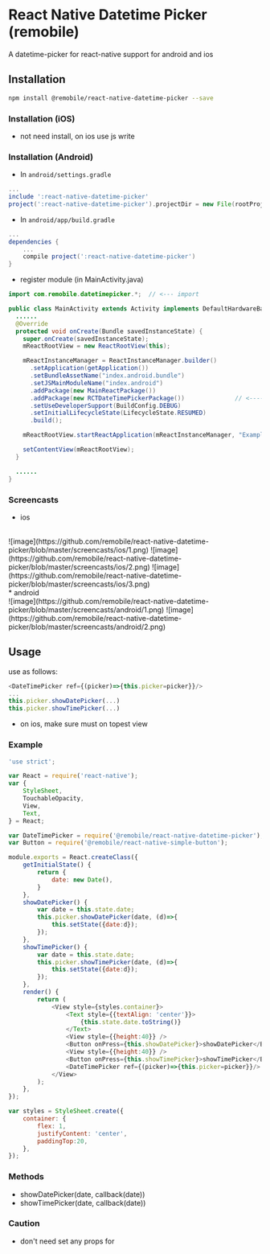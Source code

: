 # React Native Datetime Picker (remobile)
A datetime-picker for react-native support for android and ios

## Installation
```sh
npm install @remobile/react-native-datetime-picker --save
```

### Installation (iOS)
* not need install, on ios use js write

### Installation (Android)

* In `android/settings.gradle`
```gradle
...
include ':react-native-datetime-picker'
project(':react-native-datetime-picker').projectDir = new File(rootProject.projectDir, '../node_modules/@remobile/react-native-datetime-picker/android')
```

* In `android/app/build.gradle`

```gradle
...
dependencies {
    ...
    compile project(':react-native-datetime-picker')
}
```

* register module (in MainActivity.java)

```java
import com.remobile.datetimepicker.*;  // <--- import

public class MainActivity extends Activity implements DefaultHardwareBackBtnHandler {
  ......
  @Override
  protected void onCreate(Bundle savedInstanceState) {
    super.onCreate(savedInstanceState);
    mReactRootView = new ReactRootView(this);

    mReactInstanceManager = ReactInstanceManager.builder()
      .setApplication(getApplication())
      .setBundleAssetName("index.android.bundle")
      .setJSMainModuleName("index.android")
      .addPackage(new MainReactPackage())
      .addPackage(new RCTDateTimePickerPackage())              // <------ add here
      .setUseDeveloperSupport(BuildConfig.DEBUG)
      .setInitialLifecycleState(LifecycleState.RESUMED)
      .build();

    mReactRootView.startReactApplication(mReactInstanceManager, "ExampleRN", null);

    setContentView(mReactRootView);
  }

  ......
}
```

### Screencasts
* ios
<br>
![image](https://github.com/remobile/react-native-datetime-picker/blob/master/screencasts/ios/1.png)
![image](https://github.com/remobile/react-native-datetime-picker/blob/master/screencasts/ios/2.png)
![image](https://github.com/remobile/react-native-datetime-picker/blob/master/screencasts/ios/3.png)
<br>
* android
<br>
![image](https://github.com/remobile/react-native-datetime-picker/blob/master/screencasts/android/1.png)
![image](https://github.com/remobile/react-native-datetime-picker/blob/master/screencasts/android/2.png)


## Usage
use as follows:
```js
<DateTimePicker ref={(picker)=>{this.picker=picker}}/>
...
this.picker.showDatePicker(...)
this.picker.showTimePicker(...)
```
* on ios, make sure <DateTimePicker> must on topest view

### Example
```js
'use strict';

var React = require('react-native');
var {
    StyleSheet,
    TouchableOpacity,
    View,
    Text,
} = React;

var DateTimePicker = require('@remobile/react-native-datetime-picker');
var Button = require('@remobile/react-native-simple-button');

module.exports = React.createClass({
    getInitialState() {
        return {
            date: new Date(),
        }
    },
    showDatePicker() {
        var date = this.state.date;
        this.picker.showDatePicker(date, (d)=>{
            this.setState({date:d});
        });
    },
    showTimePicker() {
        var date = this.state.date;
        this.picker.showTimePicker(date, (d)=>{
            this.setState({date:d});
        });
    },
    render() {
        return (
            <View style={styles.container}>
                <Text style={{textAlign: 'center'}}>
                    {this.state.date.toString()}
                </Text>
                <View style={{height:40}} />
                <Button onPress={this.showDatePicker}>showDatePicker</Button>
                <View style={{height:40}} />
                <Button onPress={this.showTimePicker}>showTimePicker</Button>
                <DateTimePicker ref={(picker)=>{this.picker=picker}}/>
            </View>
        );
    },
});

var styles = StyleSheet.create({
    container: {
        flex: 1,
        justifyContent: 'center',
        paddingTop:20,
    },
});
```

### Methods

* showDatePicker(date, callback(date))
* showTimePicker(date, callback(date))

### Caution
* don't need set any props for <DateTimePicker>
